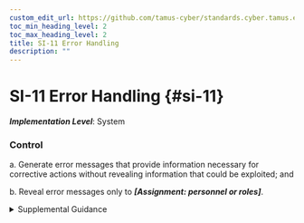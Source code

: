 ```yaml
---
custom_edit_url: https://github.com/tamus-cyber/standards.cyber.tamus.edu/tree/main/static/content/tamus.edu/TAMUS_profile.xml
toc_min_heading_level: 2
toc_max_heading_level: 2
title: SI-11 Error Handling
description: ""
---
```


# SI-11 Error Handling {#si-11}

_**Implementation Level**_: System

### Control

a. Generate error messages that provide information necessary for corrective actions without revealing information that could be exploited; and

b. Reveal error messages only to _**[Assignment: personnel or roles]**_.

<details>
  <summary>Supplemental Guidance</summary>

a. Generate error messages that provide information necessary for corrective actions without revealing information that could be exploited; and

b. Reveal error messages only to _**[Assignment: personnel or roles]**_.

</details>

